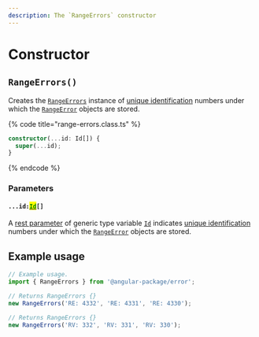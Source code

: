 ```yaml
---
description: The `RangeErrors` constructor
---
```


# Constructor

## `RangeErrors()`

Creates the [`RangeErrors`](broken-reference) instance of [unique identification](../getting-started/basic-concepts.md#unique-identification) numbers under which the [`RangeError`](broken-reference) objects are stored.

{% code title="range-errors.class.ts" %}
```typescript
constructor(...id: Id[]) {
  super(...id);
}
```
{% endcode %}

### Parameters

#### `...id:`[<mark style="color:green;">`Id`</mark>](generic-type-variables.md#wrap-opening)`[]`

A [rest parameter](https://developer.mozilla.org/en-US/docs/Web/JavaScript/Reference/Functions/rest\_parameters) of generic type variable [`Id`](generic-type-variables.md#wrap-opening) indicates [unique identification](../getting-started/basic-concepts.md#unique-identification) numbers under which the [`RangeError`](broken-reference) objects are stored.

## Example usage

```typescript
// Example usage.
import { RangeErrors } from '@angular-package/error';

// Returns RangeErrors {}
new RangeErrors('RE: 4332', 'RE: 4331', 'RE: 4330');

// Returns RangeErrors {}
new RangeErrors('RV: 332', 'RV: 331', 'RV: 330');
```
